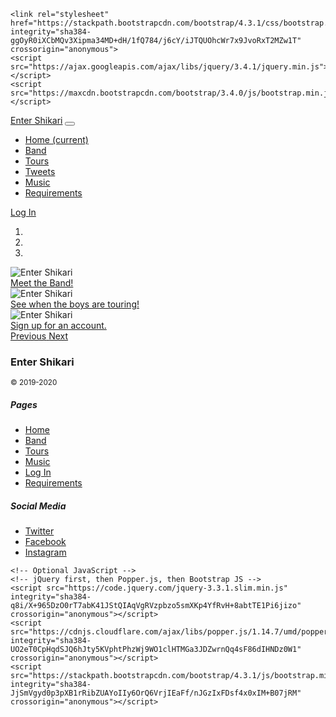 <!doctype html>
<html lang="en">
<head>
	<title>Enter Shikari</title>
    <!-- Required meta tags -->
    <meta charset="utf-8">
    <meta name="viewport" content="width=device-width, initial-scale=1, shrink-to-fit=no">
    <meta name="viewport" content="width=device-width, initial-scale=1">
	
    <link rel="stylesheet" href="https://stackpath.bootstrapcdn.com/bootstrap/4.3.1/css/bootstrap.min.css" integrity="sha384-ggOyR0iXCbMQv3Xipma34MD+dH/1fQ784/j6cY/iJTQUOhcWr7x9JvoRxT2MZw1T" crossorigin="anonymous">
    <script src="https://ajax.googleapis.com/ajax/libs/jquery/3.4.1/jquery.min.js"></script>
    <script src="https://maxcdn.bootstrapcdn.com/bootstrap/3.4.0/js/bootstrap.min.js"></script>
    
</head>
<body>
	<nav class="navbar navbar-expand-lg navbar-dark bg-dark">
  <a class="navbar-brand" href="index.html">Enter Shikari</a>
  <button class="navbar-toggler" type="button" data-toggle="collapse" data-target="#navbarSupportedContent" aria-controls="navbarSupportedContent" aria-expanded="false" aria-label="Toggle navigation">
    <span class="navbar-toggler-icon"></span>
  </button>
  <div class="collapse navbar-collapse" id="navbarSupportedContent">
    <ul class="navbar-nav mr-auto">
      <li class="nav-item active">
        <a class="nav-link" href="index.html">Home <span class="sr-only">(current)</span></a>
      </li>
       <li class="nav-item">
        <a class="nav-link" href="band.html">Band</a>
      </li>
      <li class="nav-item">
        <a class="nav-link" href="tours.php">Tours</a>
      </li>
      <li class="nav-item">
        <a class="nav-link" href="tweets.html">Tweets</a>
      </li>
      <li class="nav-item">
        <a class="nav-link" href="music.html">Music</a>
      </li>
      <li class="nav-item">
        <a class="nav-link" href="req.html">Requirements</a>
      </li>
    </ul>
   <span class="navbar-nav auto">
    <a class="nav-link" href="htdocs/login.html">Log In</a>
    </span>
     </div>
</nav>

<div id="myCarousel" class="carousel slide" data-ride="carousel">
    <ol class="carousel-indicators">
      <li data-target="#myCarousel" data-slide-to="0" class="active"></li>
      <li data-target="#myCarousel" data-slide-to="1"></li>
      <li data-target="#myCarousel" data-slide-to="2"></li>
    </ol>
    <div class="carousel-inner">
      <div class="carousel-item active">
       <img src="images/enter_shikari_carosel1.jpg" class="d-block w-100" alt="Enter Shikari">
      <div class="carousel-caption d-none d-md-block">
      <a class="btn btn-primary btn-lg btn-block" href="band.html">Meet the Band!</a>
        </div>
      </div>
      <div class="carousel-item">
    	 <img src="images/enter_shikari_carosel2.jpg" class="d-block w-100" alt="Enter Shikari">
    	 <div class="carousel-caption d-none d-md-block">
           <a class="btn btn-primary btn-lg btn-block" href="tours.html">See when the boys are touring!</a>
        </div>
      </div>
      <div class="carousel-item">
       <img src="images/enter_shikari_carosel3.jpg" class="d-block w-100"  alt="Enter Shikari">
          <div class="carousel-caption d-none d-md-block">
          <a class="btn btn-primary btn-lg btn-block" href="htdocs/signup.php">Sign up for an account.</a>
          </div>
        </div>
    </div>
    <a class="carousel-control-prev" href="#myCarousel" role="button" data-slide="prev">
      <span class="carousel-control-prev-icon" aria-hidden="true"></span>
      <span class="sr-only">Previous</span>
    </a>
    <a class="carousel-control-next" href="#myCarousel" role="button" data-slide="next">
      <span class="carousel-control-next-icon" aria-hidden="true"></span>
      <span class="sr-only">Next</span>
    </a>
  </div>

<footer class="container py-5">
  <div class="row">
    <div class="col-6 col-md">
     <h3>Enter Shikari</h3>
      <small class="d-block mb-3 text-muted">&copy; 2019-2020</small>
    </div>
    <div class="col-6 col-md">
      <h5>Pages</h5>
      <ul class="list-unstyled text-small">
        <li><a class="text-muted" href="index.html">Home</a></li>
        <li><a class="text-muted" href="band.html">Band</a></li>
        <li><a class="text-muted" href="tours.html">Tours</a></li>
        <li><a class="text-muted" href="music.html">Music</a></li>
        <li><a class="text-muted" href="htdocs/login.html">Log In</a></li>
        <li><a class="text-muted" href="req.html">Requirements</a></li>
      </ul>
    </div>
    <div class="col-6 col-md">
      <h5>Social Media</h5>
      <ul class="list-unstyled text-small">
        <li><a class="text-muted" href="https://twitter.com/ENTERSHIKARI">Twitter</a></li>
        <li><a class="text-muted" href="https://en-gb.facebook.com/entershikari/">Facebook</a></li>
        <li><a class="text-muted" href="https://www.instagram.com/entershikari/">Instagram</a></li>
      </ul>
    </div>
      </div>
</footer>

    <!-- Optional JavaScript -->
    <!-- jQuery first, then Popper.js, then Bootstrap JS -->
    <script src="https://code.jquery.com/jquery-3.3.1.slim.min.js" integrity="sha384-q8i/X+965DzO0rT7abK41JStQIAqVgRVzpbzo5smXKp4YfRvH+8abtTE1Pi6jizo" crossorigin="anonymous"></script>
    <script src="https://cdnjs.cloudflare.com/ajax/libs/popper.js/1.14.7/umd/popper.min.js" integrity="sha384-UO2eT0CpHqdSJQ6hJty5KVphtPhzWj9WO1clHTMGa3JDZwrnQq4sF86dIHNDz0W1" crossorigin="anonymous"></script>
    <script src="https://stackpath.bootstrapcdn.com/bootstrap/4.3.1/js/bootstrap.min.js" integrity="sha384-JjSmVgyd0p3pXB1rRibZUAYoIIy6OrQ6VrjIEaFf/nJGzIxFDsf4x0xIM+B07jRM" crossorigin="anonymous"></script>
  </body>
</html>
